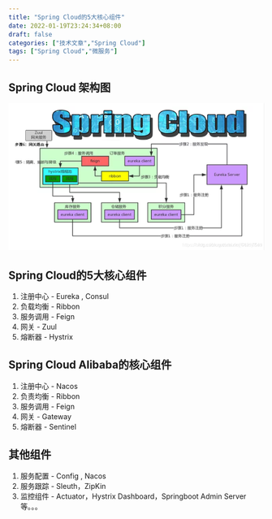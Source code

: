 ```yaml
---
title: "Spring Cloud的5大核心组件"
date: 2022-01-19T23:24:34+08:00
draft: false
categories: ["技术文章","Spring Cloud"]
tags: ["Spring Cloud","微服务"]
---
```


## Spring Cloud 架构图
![](/mb/images/sc/5zj/art.png)

## Spring Cloud的5大核心组件
1. 注册中心 - Eureka , Consul 
2. 负载均衡 - Ribbon
3. 服务调用 - Feign
4. 网关 - Zuul 
5. 熔断器 - Hystrix

## Spring Cloud Alibaba的核心组件
1. 注册中心 - Nacos
2. 负责均衡 - Ribbon
3. 服务调用 - Feign
4. 网关 - Gateway
5. 熔断器 - Sentinel

## 其他组件
1. 服务配置 - Config , Nacos
2. 服务跟踪 - Sleuth，ZipKin
3. 监控组件 - Actuator，Hystrix Dashboard，Springboot Admin Server
等。。。



